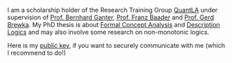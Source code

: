 I am a scholarship holder of the Research Training Group
[QuantLA](http://lat.inf.tu-dresden.de/quantla) under supervision of
[Prof. Bernhard Ganter](http://tu-dresden.de/Members/bernhard.ganter/),
[Prof. Franz Baader](http://lat.inf.tu-dresden.de/~baader/index-en.html) and
[Prof. Gerd Brewka](http://www.informatik.uni-leipzig.de/~brewka/).  My PhD thesis is
about [Formal Concept Analysis](/math/fca/) and [Description Logics](http://dl.kr.org) and
may also involve some research on non-monotonic logics.
  
Here is my [public key](/pub/public.key), if you want to securely communicate with me
(which I recommend to do!)
